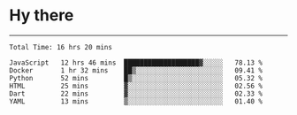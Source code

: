 # Hy there

---
<!--START_SECTION:waka-->

```text
Total Time: 16 hrs 20 mins

JavaScript   12 hrs 46 mins  ███████████████████▓░░░░░   78.13 %
Docker       1 hr 32 mins    ██▒░░░░░░░░░░░░░░░░░░░░░░   09.41 %
Python       52 mins         █▒░░░░░░░░░░░░░░░░░░░░░░░   05.32 %
HTML         25 mins         ▓░░░░░░░░░░░░░░░░░░░░░░░░   02.56 %
Dart         22 mins         ▓░░░░░░░░░░░░░░░░░░░░░░░░   02.33 %
YAML         13 mins         ▒░░░░░░░░░░░░░░░░░░░░░░░░   01.40 %
```

<!--END_SECTION:waka-->
